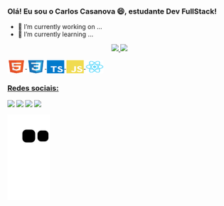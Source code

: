 ### Olá! Eu sou o Carlos Casanova 😄, estudante Dev FullStack!


- 🔭 I’m currently working on ...
- 🌱 I’m currently learning ...
<div align="center">
  <a href="https://github.com/carlosctu">
  <img height="180em" src="https://github-readme-stats.vercel.app/api?username=carlosctu&show_icons=true&theme=dark&include_all_commits=true&count_private=true"/>
  <img height="180em" src="https://github-readme-stats.vercel.app/api/top-langs/?username=carlosctu&layout=compact&langs_count=7&theme=dark"/>
</div>
   
<div style="display: inline_block"><br>
  <img align="center" alt="Carlos-HTML" height="30" width="40" src="https://raw.githubusercontent.com/devicons/devicon/master/icons/html5/html5-original.svg">
  <img align="center" alt="Carlos-CSS" height="30" width="40" src="https://raw.githubusercontent.com/devicons/devicon/master/icons/css3/css3-original.svg">
  <img align="center" alt="Carlos-Ts" height="30" width="40" src="https://raw.githubusercontent.com/devicons/devicon/master/icons/typescript/typescript-plain.svg">
  <img align="center" alt="Carlos-Js" height="30" width="40" src="https://raw.githubusercontent.com/devicons/devicon/master/icons/javascript/javascript-plain.svg">
  <img align="center" alt="Carlos-React" height="30" width="40" src="https://raw.githubusercontent.com/devicons/devicon/master/icons/react/react-original.svg">


</div>

  ### Redes sociais:

<div> 
   
  <a href="https://www.instagram.com/carlos.casanovad/" target="_blank"><img src="https://img.shields.io/badge/-Instagram-%23E4405F?style=for-the-badge&logo=instagram&logoColor=white" target="_blank"></a>
      <a href="https://www.facebook.com/carlos.casanovad/" target="_blank"><img src="https://img.shields.io/badge/Facebook-1877F2?style=for-the-badge&logo=facebook&logoColor=white" target="_blank"></a>
  <a href="https://www.linkedin.com/in/carloscasanovad/" target="_blank"><img src="https://img.shields.io/badge/-LinkedIn-%230077B5?style=for-the-badge&logo=linkedin&logoColor=white" target="_blank"></a>
  <a href = "mailto:carlosctu94@gmail.com"><img src="https://img.shields.io/badge/-Gmail-%23333?style=for-the-badge&logo=gmail&logoColor=white" target="_blank"></a>

  ![Snake animation](https://github.com/rafaballerini/rafaballerini/blob/output/github-contribution-grid-snake.svg)
 
</div>

